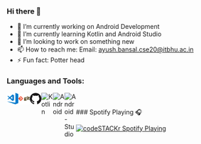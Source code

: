 ### Hi there 👋

- 🔭 I’m currently working on Android Development
- 🌱 I’m currently learning Kotlin and Android Studio
- 👯 I’m looking to work on something new
- 📫 How to reach me: Email: ayush.bansal.cse20@itbhu.ac.in
- ⚡ Fun fact: Potter head

### Languages and Tools:

<img align="left" alt="Visual Studio Code" width="26px" src="https://raw.githubusercontent.com/github/explore/80688e429a7d4ef2fca1e82350fe8e3517d3494d/topics/visual-studio-code/visual-studio-code.png" />
<img align="left" alt="Git" width="26px" src="https://raw.githubusercontent.com/github/explore/80688e429a7d4ef2fca1e82350fe8e3517d3494d/topics/git/git.png" />
<img align="left" alt="GitHub" width="26px" src="https://raw.githubusercontent.com/github/explore/78df643247d429f6cc873026c0622819ad797942/topics/github/github.png" />
<img align="left" alt="Kotlin" width="26px" src="https://raw.githubusercontent.com/get-icon/geticon/fc0f660daee147afb4a56c64e12bde6486b73e39/icons/kotlin.svg" />
<img align="left" alt="Android" width="26px" src="https://raw.githubusercontent.com/get-icon/geticon/fc0f660daee147afb4a56c64e12bde6486b73e39/icons/android-icon.svg" />
<img align="left" alt="Android-Studio" width="26px" src="https://th.bing.com/th/id/OIP.xJsCfTQq7Wl45YMjCaHrvgHaHa?w=200&h=200&c=7&o=5&dpr=1.25&pid=1.7" />
<br/>
<br/>
### Spotify Playing 🎧

[<img src="https://now-playing-codestackr.vercel.app/api/spotify-playing" alt="codeSTACKr Spotify Playing" width="350" />](https://open.spotify.com/user/swyqyimdc12jajde4vpwd2x1b)

